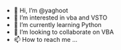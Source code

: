 - 👋 Hi, I’m @yaghoot
- 👀 I’m interested in vba and VSTO
- 🌱 I’m currently learning Python
- 💞️ I’m looking to collaborate on VBA
- 📫 How to reach me ...

<!---
yaghoot/yaghoot is a ✨ special ✨ repository because its `README.md` (this file) appears on your GitHub profile.
You can click the Preview link to take a look at your changes.
--->
